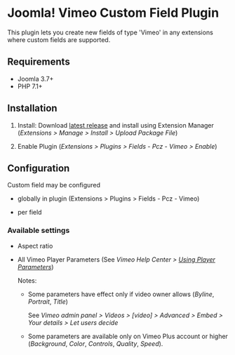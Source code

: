# Joomla! Vimeo Custom Field Plugin

This plugin lets you create new fields of type 'Vimeo' in any extensions where custom fields are supported.


## Requirements

- Joomla 3.7+
- PHP 7.1+


## Installation

1. Install:
   Download [latest release](https://github.com/piotr-cz/joomla-customfields-vimeo/releases/latest) and install using Extension Manager (_Extensions > Manage > Install > Upload Package File_)

1. Enable Plugin
   (_Extensions > Plugins > Fields - Pcz - Vimeo > Enable_)


## Configuration

Custom field may be configured

- globally in plugin (Extensions > Plugins > Fields - Pcz - Vimeo)

- per field


### Available settings

- Aspect ratio

- All Vimeo Player Parameters (See _Vimeo Help Center > [Using Player Parameters](https://vimeo.zendesk.com/hc/en-us/articles/360001494447-Using-Player-Parameter)_)

  Notes:

  - Some parameters have effect only if video owner allows (_Byline_, _Portrait_, _Title_)

    See _Vimeo admin panel > Videos > [video] > Advanced > Embed > Your details > Let users decide_

  - Some parameters are available only on Vimeo Plus account or higher (_Background_, _Color_, _Controls_, _Quality_, _Speed_).
